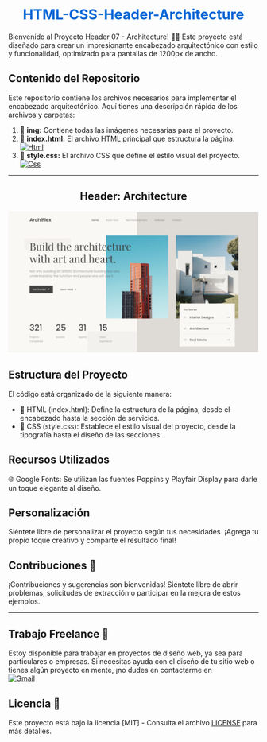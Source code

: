 <h1 align="center" style="color: #0366d6;">
   HTML-CSS-Header-Architecture
</h1>

Bienvenido al Proyecto Header 07 - Architecture! 🏡🎨 Este proyecto está diseñado para crear un impresionante encabezado arquitectónico con estilo y funcionalidad, optimizado para pantallas de 1200px de ancho.

## Contenido del Repositorio

Este repositorio contiene los archivos necesarios para implementar el encabezado arquitectónico. Aquí tienes una descripción rápida de los archivos y carpetas:

1. 📂 **img:** Contiene todas las imágenes necesarias para el proyecto.
2. 📄 **index.html:** El archivo HTML principal que estructura la página. [![Html](https://img.shields.io/badge/HTML-white?style=for-the-badge&logo=html5&logoColor=white&labelColor=black&color=%23E34F26)](Header/index.html)
3. 📄 **style.css:** El archivo CSS que define el estilo visual del proyecto.  [![Css](https://img.shields.io/badge/css-white?style=for-the-badge&logo=css3&logoColor=white&labelColor=black&color=blue)](Header/style.css)

---

<h2 align="center">
  Header: Architecture 
</h2>

![Header](img/Architecture.png) 

## Estructura del Proyecto

El código está organizado de la siguiente manera:

- 🧱 HTML (index.html): Define la estructura de la página, desde el encabezado hasta la sección de servicios.
- 🎨 CSS (style.css): Establece el estilo visual del proyecto, desde la tipografía hasta el diseño de las secciones.

## Recursos Utilizados

🌐 Google Fonts: Se utilizan las fuentes Poppins y Playfair Display para darle un toque elegante al diseño.

## Personalización

Siéntete libre de personalizar el proyecto según tus necesidades. ¡Agrega tu propio toque creativo y comparte el resultado final!

## Contribuciones 🤝

¡Contribuciones y sugerencias son bienvenidas! Siéntete libre de abrir problemas, solicitudes de extracción o participar en la mejora de estos ejemplos.

---

## Trabajo Freelance 💼

Estoy disponible para trabajar en proyectos de diseño web, ya sea para particulares o empresas. Si necesitas ayuda con el diseño de tu sitio web o tienes algún proyecto en mente, ¡no dudes en contactarme en 
<br>
[![Gmail](https://img.shields.io/badge/Email%20personal-white?style=for-the-badge&logo=gmail&logoColor=white&label=ferrancolllopez%40gmail.com&labelColor=black&color=%23EA4335)](ferrancolllopez@gmail.com)


## Licencia 📜

Este proyecto está bajo la licencia [MIT] - Consulta el archivo [LICENSE](LICENSE) para más detalles.


